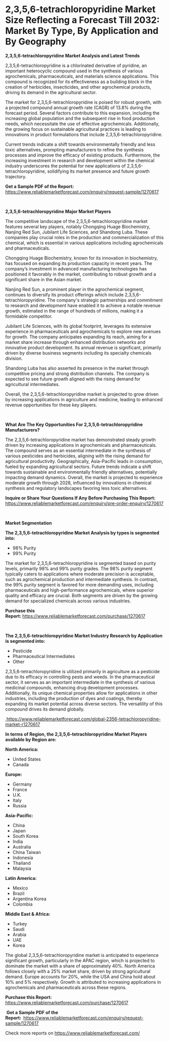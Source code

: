 <p><h1>2,3,5,6-tetrachloropyridine Market Size Reflecting a Forecast Till 2032: Market By Type, By Application and By Geography</h1></p><p><strong>2,3,5,6-tetrachloropyridine Market Analysis and Latest Trends</strong></p>
<p><p>2,3,5,6-tetrachloropyridine is a chlorinated derivative of pyridine, an important heterocyclic compound used in the synthesis of various agrochemicals, pharmaceuticals, and materials science applications. This compound is recognized for its effectiveness as a building block in the creation of herbicides, insecticides, and other agrochemical products, driving its demand in the agricultural sector. </p><p>The market for 2,3,5,6-tetrachloropyridine is poised for robust growth, with a projected compound annual growth rate (CAGR) of 13.8% during the forecast period. Several factors contribute to this expansion, including the increasing global population and the subsequent rise in food production needs, which necessitate the use of effective agrochemicals. Additionally, the growing focus on sustainable agricultural practices is leading to innovations in product formulations that include 2,3,5,6-tetrachloropyridine.</p><p>Current trends indicate a shift towards environmentally friendly and less toxic alternatives, prompting manufacturers to refine the synthesis processes and improve the efficacy of existing products. Furthermore, the increasing investment in research and development within the chemical industry underscores the potential for new applications of 2,3,5,6-tetrachloropyridine, solidifying its market presence and future growth trajectory.</p></p>
<p><strong>Get a Sample PDF of the Report:&nbsp;</strong> <a href="https://www.reliablemarketforecast.com/enquiry/request-sample/1270617?utm_campaign=2293&utm_medium=2&utm_source=Github&utm_content=ia&utm_term=25032025&utm_id=2356-tetrachloropyridine">https://www.reliablemarketforecast.com/enquiry/request-sample/1270617</a></p>
<p>&nbsp;</p>
<p><strong>2,3,5,6-tetrachloropyridine Major Market Players</strong></p>
<p><p>The competitive landscape of the 2,3,5,6-tetrachloropyridine market features several key players, notably Chongqing Huage Biochemistry, Nanjing Red Sun, Jubilant Life Sciences, and Shandong Luba. These companies play crucial roles in the production and commercialization of this chemical, which is essential in various applications including agrochemicals and pharmaceuticals.</p><p>Chongqing Huage Biochemistry, known for its innovation in biochemistry, has focused on expanding its production capacity in recent years. The company’s investment in advanced manufacturing technologies has positioned it favorably in the market, contributing to robust growth and a significant share in the Asian market.</p><p>Nanjing Red Sun, a prominent player in the agrochemical segment, continues to diversify its product offerings which include 2,3,5,6-tetrachloropyridine. The company's strategic partnerships and commitment to research and development have enabled it to achieve a notable revenue growth, estimated in the range of hundreds of millions, making it a formidable competitor.</p><p>Jubilant Life Sciences, with its global footprint, leverages its extensive experience in pharmaceuticals and agrochemicals to explore new avenues for growth. The company anticipates expanding its reach, aiming for a market share increase through enhanced distribution networks and innovative product development. Its annual revenue is significant, primarily driven by diverse business segments including its specialty chemicals division.</p><p>Shandong Luba has also asserted its presence in the market through competitive pricing and strong distribution channels. The company is expected to see future growth aligned with the rising demand for agricultural intermediates.</p><p>Overall, the 2,3,5,6-tetrachloropyridine market is projected to grow driven by increasing applications in agriculture and medicine, leading to enhanced revenue opportunities for these key players.</p></p>
<p>&nbsp;</p>
<p><strong>What Are The Key Opportunities For 2,3,5,6-tetrachloropyridine Manufacturers?</strong></p>
<p><p>The 2,3,5,6-tetrachloropyridine market has demonstrated steady growth driven by increasing applications in agrochemicals and pharmaceuticals. The compound serves as an essential intermediate in the synthesis of various pesticides and herbicides, aligning with the rising demand for agricultural productivity. Geographically, Asia-Pacific leads in consumption, fueled by expanding agricultural sectors. Future trends indicate a shift towards sustainable and environmentally friendly alternatives, potentially impacting demand dynamics. Overall, the market is projected to experience moderate growth through 2028, influenced by innovations in chemical synthesis and regulatory landscapes favoring less toxic alternatives.</p></p>
<p><strong>Inquire or Share Your Questions If Any Before Purchasing This Report:</strong> <a href="https://www.reliablemarketforecast.com/enquiry/pre-order-enquiry/1270617?utm_campaign=2293&utm_medium=2&utm_source=Github&utm_content=ia&utm_term=25032025&utm_id=2356-tetrachloropyridine">https://www.reliablemarketforecast.com/enquiry/pre-order-enquiry/1270617</a></p>
<p>&nbsp;</p>
<p><strong>Market Segmentation</strong></p>
<p><strong>The 2,3,5,6-tetrachloropyridine Market Analysis by types is segmented into:</strong></p>
<p><ul><li>98% Purity</li><li>99% Purity</li></ul></p>
<p><p>The market for 2,3,5,6-tetrachloropyridine is segmented based on purity levels, primarily 98% and 99% purity grades. The 98% purity segment typically caters to applications where moderate precision is acceptable, such as agrochemical production and intermediate synthesis. In contrast, the 99% purity segment is favored for more demanding uses, including pharmaceuticals and high-performance agrochemicals, where superior quality and efficacy are crucial. Both segments are driven by the growing demand for specialized chemicals across various industries.</p></p>
<p><strong>Purchase this Report:&nbsp;</strong><a href="https://www.reliablemarketforecast.com/purchase/1270617?utm_campaign=2293&utm_medium=2&utm_source=Github&utm_content=ia&utm_term=25032025&utm_id=2356-tetrachloropyridine">https://www.reliablemarketforecast.com/purchase/1270617</a></p>
<p>&nbsp;</p>
<p><strong>The 2,3,5,6-tetrachloropyridine Market Industry Research by Application is segmented into:</strong></p>
<p><ul><li>Pesticide</li><li>Pharmaceutical Intermediates</li><li>Other</li></ul></p>
<p><p>2,3,5,6-tetrachloropyridine is utilized primarily in agriculture as a pesticide due to its efficacy in controlling pests and weeds. In the pharmaceutical sector, it serves as an important intermediate in the synthesis of various medicinal compounds, enhancing drug development processes. Additionally, its unique chemical properties allow for applications in other industries, including the production of dyes and coatings, thereby expanding its market potential across diverse sectors. The versatility of this compound drives its demand globally.</p></p>
<p><a href="https://www.reliablemarketforecast.com/global-2356-tetrachloropyridine-market-r1270617?utm_campaign=2293&utm_medium=2&utm_source=Github&utm_content=ia&utm_term=25032025&utm_id=2356-tetrachloropyridine">&nbsp;https://www.reliablemarketforecast.com/global-2356-tetrachloropyridine-market-r1270617</a></p>
<p><strong>In terms of Region, the 2,3,5,6-tetrachloropyridine Market Players available by Region are:</strong></p>
<p>
    <p> <strong> North America: </strong>
        <ul>
            <li>United States</li>
            <li>Canada</li>
        </ul>
        </p> 
    <p> <strong> Europe: </strong>
        <ul>
            <li>Germany</li>
            <li>France</li>
            <li>U.K.</li>
            <li>Italy</li>
            <li>Russia</li>
        </ul>
        </p> 
    <p> <strong> Asia-Pacific: </strong>
        <ul>
            <li>China</li>
            <li>Japan</li>
            <li>South Korea</li>
            <li>India</li>
            <li>Australia</li>
            <li>China Taiwan</li>
            <li>Indonesia</li>
            <li>Thailand</li>
            <li>Malaysia</li>
        </ul>
        </p> 
    <p> <strong> Latin America: </strong>
        <ul>
            <li>Mexico</li>
            <li>Brazil</li>
            <li>Argentina Korea</li>
            <li>Colombia</li>
        </ul>
        </p> 
    <p> <strong> Middle East & Africa: </strong>
        <ul>
            <li>Turkey</li>
            <li>Saudi</li>
            <li>Arabia</li>
            <li>UAE</li>
            <li>Korea</li>
        </ul>
    </p>
    </p>
<p><p>The global 2,3,5,6-tetrachloropyridine market is anticipated to experience significant growth, particularly in the APAC region, which is projected to dominate the market with a share of approximately 40%. North America follows closely with a 25% market share, driven by strong agricultural demand. Europe accounts for 20%, while the USA and China hold about 10% and 5% respectively. Growth is attributed to increasing applications in agrochemicals and pharmaceuticals across these regions.</p></p>
<p><strong>Purchase this Report: </strong><a href="https://www.reliablemarketforecast.com/purchase/1270617?utm_campaign=2293&utm_medium=2&utm_source=Github&utm_content=ia&utm_term=25032025&utm_id=2356-tetrachloropyridine">https://www.reliablemarketforecast.com/purchase/1270617</a></p>
<p>&nbsp;<strong>Get a Sample PDF of the Report:&nbsp;&nbsp;</strong><a href="https://www.reliablemarketforecast.com/enquiry/request-sample/1270617?utm_campaign=2293&utm_medium=2&utm_source=Github&utm_content=ia&utm_term=25032025&utm_id=2356-tetrachloropyridine">https://www.reliablemarketforecast.com/enquiry/request-sample/1270617</a></p>
<p><strong></strong></p>
<p>Check more reports on <a href="https://www.reliablemarketforecast.com/?utm_campaign=2293&utm_medium=2&utm_source=Github&utm_content=ia&utm_term=25032025&utm_id=2356-tetrachloropyridine">https://www.reliablemarketforecast.com/</a></p>